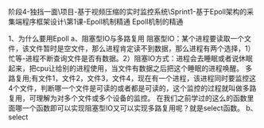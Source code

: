 阶段4-独挡一面\项目-基于视频压缩的实时监控系统\Sprint1-基于Epoll架构的采集端程序框架设计\第1课-Epoll机制精通 
Epoll机制的精通

1、为什么要用Epoll
a、阻塞型IO与多路复用
阻塞型IO：某个进程要读取一个文件，该文件暂时是空文件，那么进程肯定读不到数据，那么进程有两个选择，1）忙等-进程不断查询文件是否有数据。2）阻塞IO方式：进程会去睡眠或者说休眠起来，把cpu让给别的进程使用，当文件有数据之后把这个睡眠的进程唤醒。
多路复用;有文件1，文件2，文件3，文件4，现在有一个进程，该进程同时要监控这4个文件，判断哪一个文件是可读的或者都是可读的，这个监控的过程就叫做多路复用，可理解为对多个文件或多个设备的监控。
 在我们之前学过的这么的函数里面哪一个函数即可以实现阻塞型IO又可以实现多路复用呢？就是select函数。
b、select